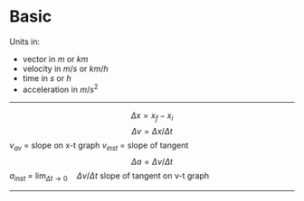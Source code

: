
# Basic

Units in:

- vector in $m$ or $km$
- velocity in $m/s$ or $km/h$
- time in $s$ or $h$
- acceleration in $m/s^{2}$
---

$$\Delta x = x_{f} - x_{i}$$
$$\Delta v = \Delta x / \Delta t$$
$v_{av}$ = slope on x-t graph 
$v_{inst}$ = slope of tangent
$$\Delta a = \Delta v / \Delta t$$
$a_{inst}$ = $\lim_{\Delta t → 0} \quad \Delta v / \Delta t$  slope of tangent on v-t graph

---


